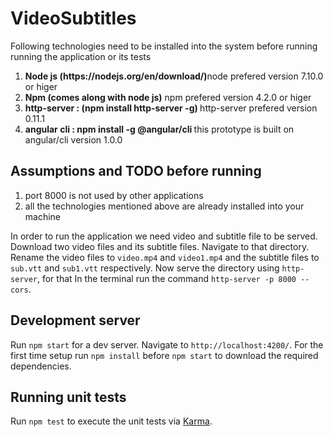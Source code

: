 # VideoSubtitles

Following technologies need to be installed into the system before running running the application or its tests<br>
<ol>
<li><strong>Node js (https://nodejs.org/en/download/)</strong>node prefered version 7.10.0 or higer</li>
<li><strong>Npm (comes along with node js)</strong> npm prefered version 4.2.0 or higer </li>
<li><strong>http-server :  (npm install http-server -g) </strong> http-server prefered version 0.11.1</li>
<li><strong>angular cli :  npm install -g @angular/cli </strong> this prototype is built on angular/cli version 1.0.0</li>
</ol>

## Assumptions and TODO before running

<ol>
  <li> port 8000 is not used by other applications</li>
  <li> all the technologies mentioned above are already installed into your machine</li>
</ol>

In order to run the application we need video and subtitle file to be served. Download two video files and its subtitle files. 
Navigate to that directory. Rename the video files to `video.mp4` and `video1.mp4` and the subtitle files to `sub.vtt` and `sub1.vtt` respectively. 
Now serve the directory using `http-server`, for that In the terminal run the command `http-server -p 8000 --cors`.

## Development server

Run `npm start` for a dev server. Navigate to `http://localhost:4200/`. For the first time setup run `npm install` before `npm start` to download the required dependencies.

## Running unit tests

Run `npm test` to execute the unit tests via [Karma](https://karma-runner.github.io).
